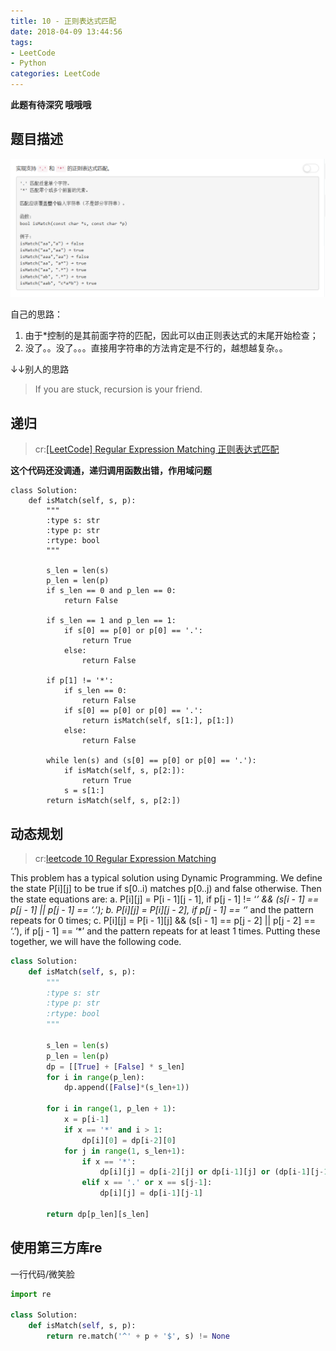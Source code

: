 ```yaml
---
title: 10 - 正则表达式匹配
date: 2018-04-09 13:44:56
tags: 
- LeetCode
- Python
categories: LeetCode
---
```


**此题有待深究 哦哦哦**

## 题目描述
![problem](images/10.png)

<!-- more -->

自己的思路：
1. 由于*控制的是其前面字符的匹配，因此可以由正则表达式的末尾开始检查；
2. 没了。。没了。。。直接用字符串的方法肯定是不行的，越想越复杂。。

↓↓别人的思路
<blockquote class="blockquote-center">If you are stuck, recursion is your friend.</blockquote>

## 递归
>cr:[[LeetCode] Regular Expression Matching 正则表达式匹配](http://www.cnblogs.com/grandyang/p/4461713.html)

**这个代码还没调通，递归调用函数出错，作用域问题**

```pythhttps://blog.csdn.net/wangyaninglm/article/details/55827721on
class Solution:
    def isMatch(self, s, p):
        """
        :type s: str
        :type p: str
        :rtype: bool
        """

        s_len = len(s)
        p_len = len(p)
        if s_len == 0 and p_len == 0:
            return False

        if s_len == 1 and p_len == 1:
            if s[0] == p[0] or p[0] == '.':
                return True
            else:
                return False

        if p[1] != '*':
            if s_len == 0:
                return False
            if s[0] == p[0] or p[0] == '.':
                return isMatch(self, s[1:], p[1:])
            else:
                return False

        while len(s) and (s[0] == p[0] or p[0] == '.'):
            if isMatch(self, s, p[2:]):
                return True        
            s = s[1:]
        return isMatch(self, s, p[2:])
```

## 动态规划
>cr:[leetcode 10 Regular Expression Matching](https://blog.csdn.net/wangyaninglm/article/details/55827721)

This problem has a typical solution using Dynamic Programming. We define the state P[i][j] to be true if s[0..i) matches p[0..j) and false otherwise. Then the state equations are: 
a. P[i][j] = P[i - 1][j - 1], if p[j - 1] != ‘*’ && (s[i - 1] == p[j - 1] || p[j - 1] == ‘.’); 
b. P[i][j] = P[i][j - 2], if p[j - 1] == ‘*’ and the pattern repeats for 0 times; 
c. P[i][j] = P[i - 1][j] && (s[i - 1] == p[j - 2] || p[j - 2] == ‘.’), if p[j - 1] == ‘\*’ and the pattern repeats for at least 1 times. 
Putting these together, we will have the following code.

```python
class Solution:
    def isMatch(self, s, p):
        """
        :type s: str
        :type p: str
        :rtype: bool
        """

        s_len = len(s)
        p_len = len(p)
        dp = [[True] + [False] * s_len]
        for i in range(p_len):
            dp.append([False]*(s_len+1))

        for i in range(1, p_len + 1):
            x = p[i-1]
            if x == '*' and i > 1:
                dp[i][0] = dp[i-2][0]
            for j in range(1, s_len+1):
                if x == '*':
                    dp[i][j] = dp[i-2][j] or dp[i-1][j] or (dp[i-1][j-1] and p[i-2] == s[j-1]) or (dp[i][j-1] and p[i-2]=='.')
                elif x == '.' or x == s[j-1]:
                    dp[i][j] = dp[i-1][j-1]

        return dp[p_len][s_len]
```

## 使用第三方库re
一行代码/微笑脸
```python
import re

class Solution:
    def isMatch(self, s, p):
        return re.match('^' + p + '$', s) != None
```